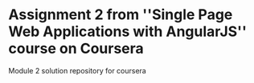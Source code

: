 # Assignment 2 from ''Single Page Web Applications with AngularJS'' course on Coursera
Module 2 solution repository for coursera
